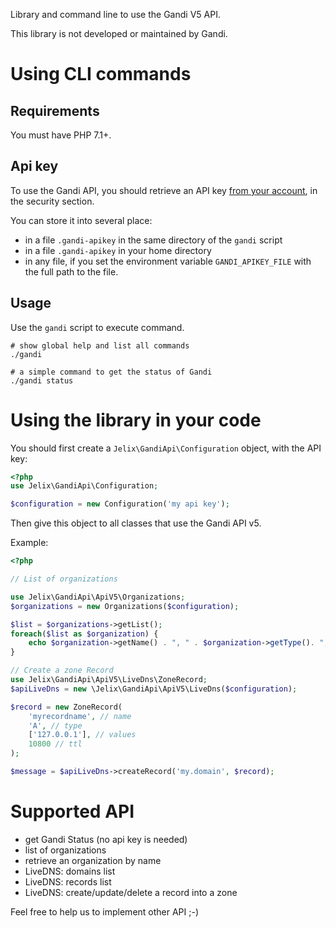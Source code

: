 
Library and command line to use the Gandi V5 API.

This library is not developed or maintained by Gandi.

Using CLI commands
==================

Requirements
-------------

You must have PHP 7.1+.

Api key
-------

To use the Gandi API, you should retrieve an API key [from your account](https://account.gandi.net/),
in the security section.

You can store it into several place:

- in a file `.gandi-apikey` in the same directory of the `gandi` script
- in a file `.gandi-apikey` in your home directory
- in any file, if you set the environment variable `GANDI_APIKEY_FILE` with the
  full path to the file.

Usage
-----

Use the `gandi` script to execute command.

```
# show global help and list all commands
./gandi   

# a simple command to get the status of Gandi
./gandi status

```


Using the library in your code
===============================

You should first create a `Jelix\GandiApi\Configuration` object, with the API key:

```php
<?php
use Jelix\GandiApi\Configuration;

$configuration = new Configuration('my api key');

```

Then give this object to all classes that use the Gandi API v5.

Example:

```php
<?php

// List of organizations

use Jelix\GandiApi\ApiV5\Organizations;
$organizations = new Organizations($configuration);

$list = $organizations->getList();
foreach($list as $organization) {
    echo $organization->getName() . ", " . $organization->getType(). ", ".$organization->getId() . "\n" ;
}

// Create a zone Record
use Jelix\GandiApi\ApiV5\LiveDns\ZoneRecord;
$apiLiveDns = new \Jelix\GandiApi\ApiV5\LiveDns($configuration);

$record = new ZoneRecord(
    'myrecordname', // name
    'A', // type
    ['127.0.0.1'], // values
    10800 // ttl
);

$message = $apiLiveDns->createRecord('my.domain', $record);

```


Supported API
==============

- get Gandi Status (no api key is needed)
- list of organizations
- retrieve an organization by name
- LiveDNS: domains list
- LiveDNS: records list
- LiveDNS: create/update/delete a record into a zone


Feel free to help us to implement other API ;-) 
